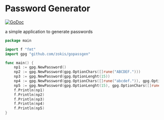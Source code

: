 # Password Generator

[![GoDoc](https://godoc.org/github.com/zokis/gopassgen?status.svg)](https://godoc.org/github.com/zokis/gopassgen)

a simple application to generate passwords

```go
package main

import f "fmt"
import gpg "github.com/zokis/gopassgen"

func main() {
    np1 := gpg.NewPassword()
    np2 := gpg.NewPassword(gpg.OptionChars([]rune("ABCDEF.")))
    np3 := gpg.NewPassword(gpg.OptionLenght(15))
    np4 := gpg.NewPassword(gpg.OptionChars([]rune("abcdef.")), gpg.OptionLenght(15))
    np5 := gpg.NewPassword(gpg.OptionLenght(15), gpg.OptionChars([]rune("012345.")))
    f.Println(np1)
    f.Println(np2)
    f.Println(np3)
    f.Println(np4)
    f.Println(np5)
}
```
